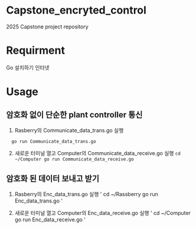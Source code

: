 Capstone_encryted_control
=============
2025 Capstone project repository

Requirment
=============
Go 설치하기
인터넷

Usage
=============

암호화 없이 단순한 plant controller 통신
-----------------------------------------
1. Rasberry의 Communicate_data_trans.go 실행
```cd ~/Rassberry
  go run Communicate_data_trans.go
```

2. 새로운 터미널 열고 Computer의 Communicate_data_receive.go 실행
`
  cd ~/Computer
  go run Communicate_data_receive.go
`


암호화 된 데이터 보내고 받기 
-----------------------------------------
1. Rasberry의 Enc_data_trans.go 실행
'
   cd ~/Rassberry
   go run Enc_data_trans.go
'

3. 새로운 터미널 열고 Computer의 Enc_data_receive.go 실행
'
  cd ~/Computer
  go run Enc_data_receive.go
'


